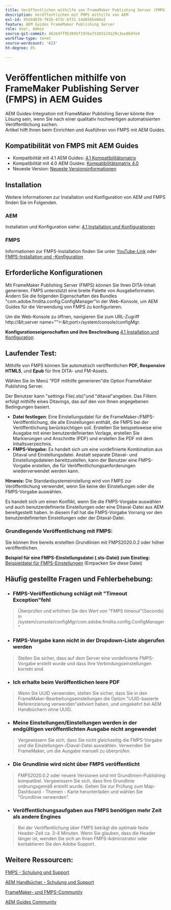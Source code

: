 ```yaml
---
title: Veröffentlichen mithilfe von FrameMaker Publishing Server (FMPS) in AEM Guides
description: Veröffentlichen mit FMPS mithilfe von AEM
exl-id: 05d4d876-f83b-473c-bf31-14d6565e80e2
feature: AEM Guides FrameMaker Publishing Server
role: User, Admin
source-git-commit: 462647f953895f1976af5383124129c3ee869fe9
workflow-type: tm+mt
source-wordcount: '623'
ht-degree: 0%

---
```


# Veröffentlichen mithilfe von FrameMaker Publishing Server (FMPS) in AEM Guides

AEM Guides-Integration mit FrameMaker Publishing Server könnte Ihre Lösung sein, wenn Sie nach einer qualitativ hochwertigen automatisierten Veröffentlichung suchen.\
Artikel hilft Ihnen beim Einrichten und Ausführen von FMPS mit AEM Guides.

## Kompatibilität von FMPS mit AEM Guides

- Kompatibilität mit 4.1 AEM Guides: [4.1 Kompatibilitätsmatrix](https://experienceleague.adobe.com/docs/experience-manager-guides-learn/tutorials/release-info/release-notes/on-prem-release-notes/release-notes-4.1.html?lang=en/#compatibility-matrix)
- Kompatibilität mit 4.0 AEM Guides: [Kompatibilitätsmatrix 4.0](https://helpx.adobe.com/xml-documentation-for-experience-manager/release-note/release-notes-xml-documentation-solution-4-0.html/#Compatibility%20matrix)
- Neueste Version: [Neueste Versionsinformationen](https://experienceleague.adobe.com/docs/experience-manager-guides-learn/tutorials/release-info/latest-release-info.html?lang=en)

## Installation

Weitere Informationen zur Installation und Konfiguration von AEM und FMPS finden Sie im Folgenden.

### AEM

Installation und Konfiguration siehe: [4.1 Installation und Konfigurationen](https://helpx.adobe.com/content/dam/help/en/xml-documentation-solution/4-1-2/Adobe-Experience-Manager-Guides_Installation-Configuration-Guide_EN.pdf)

### FMPS

Informationen zur FMPS-Installation finden Sie unter [YouTube-Link](https://www.youtube.com/watch?v=2deelyM5VA8&amp;t) oder [FMPS-Installation und -Konfiguration](https://help.adobe.com/en_US/framemaker/server/index.html#t=fmps-user-guide%2Finstall_config_fmps.html%23install_config_fmps&amp;rhtocid=_2)

## Erforderliche Konfigurationen

Mit FrameMaker Publishing Server (FMPS) können Sie Ihren DITA-Inhalt generieren. FMPS unterstützt eine breite Palette von Ausgabeformaten. Ändern Sie die folgenden Eigenschaften des Bundles &quot;com.adobe.fmdita.config.ConfigManager&quot;in der Web-Konsole, um AEM Guides für die Verwendung von FMPS zu konfigurieren.

Um die Web-Konsole zu öffnen, navigieren Sie zum URL-Zugriff http://\&lt;server name=&quot;&quot;>:\&lt;port>/system/console/configMgr.

**Konfigurationseigenschaften und ihre Beschreibung** [4.1 Installation und Konfiguration](https://helpx.adobe.com/content/dam/help/en/xml-documentation-solution/4-1-2/Adobe-Experience-Manager-Guides_Installation-Configuration-Guide_EN.pdf#page=89)

## Laufender Test:

Mithilfe von FMPS können Sie automatisch veröffentlichen **PDF, Responsive HTML5**, und **Epub** für Ihre DITA- und FM-Assets.

Wählen Sie im Menü &quot;PDF mithilfe generieren&quot;die Option FrameMaker Publishing Server.

Der Benutzer kann &quot;settings File(.sts)&quot;und &quot;ditaval&quot;angeben. Das Filtern erfolgt mithilfe eines Ditavings, das auf den von Ihnen angegebenen Bedingungen basiert.

- **Datei festlegen**: Eine Einstellungsdatei für die FrameMaker-/FMPS-Veröffentlichung, die alle Einstellungen enthält, die FMPS bei der Veröffentlichung berücksichtigen soll. Erstellen Sie beispielsweise eine Ausgabe mit einer benutzerdefinierten Vorlage, erstellen Sie Markierungen und Anschnitte (PDF) und erstellen Sie PDF mit dem Inhaltsverzeichnis.
- **FMPS-Vorgabe:** Es handelt sich um eine vordefinierte Kombination aus Ditaval und Einstellungsdatei. Anstatt separate Ditaval- und Einstellungsdateien bereitzustellen, kann der Benutzer eine FMPS-Vorgabe erstellen, die für Veröffentlichungsanforderungen wiederverwendet werden kann.

**Hinweis:** Die Standardsystemeinstellung wird von FMPS zur Veröffentlichung verwendet, wenn Sie keine der Einstellungen oder die FMPS-Vorgabe auswählen.

Es handelt sich um einen Konflikt, wenn Sie die FMPS-Vorgabe auswählen und auch benutzerdefinierte Einstellungen oder eine Ditaval-Datei aus AEM bereitgestellt haben. In diesem Fall hat die FMPS-Vorgabe Vorrang vor den benutzerdefinierten Einstellungen oder der Ditaval-Datei.

### Grundlegende Veröffentlichung mit FMPS:

Sie können Ihre bereits erstellten Grundlinien mit FMPS2020.0.2 oder höher veröffentlichen.

**Beispiel für eine FMPS-Einstellungsdatei (.sts-Datei) zum Einstieg:** [Beispieldatei für FMPS-Einstellungen](https://acrobat.adobe.com/link/track?uri=urn:aaid:scds:US:ef750752-7a7e-4e51-923e-6b7d9861ed54) (Entpacken Sie diese Datei)

## Häufig gestellte Fragen und Fehlerbehebung:

- ### FMPS-Veröffentlichung schlägt mit &quot;Timeout Exception&quot;fehl

>Überprüfen und erhöhen Sie den Wert von &quot;FMPS timeout&quot;(Seconds) in /system/console/configMgr/com.adobe.fmdita.config.ConfigManager&quot;

- ### FMPS-Vorgabe kann nicht in der Dropdown-Liste abgerufen werden

>Stellen Sie sicher, dass auf dem Server eine vordefinierte FMPS-Vorgabe erstellt wurde und dass Ihre Verbindungseinstellungen korrekt sind.

- ### Ich erhalte beim Veröffentlichen leere PDF

>Wenn Sie UUID verwenden, stellen Sie sicher, dass Sie in den FrameMaker-Bearbeitungseinstellungen die Option &quot;UUID-basierte Referenzierung verwenden&quot;aktiviert haben, und umgekehrt bei AEM Handbüchern ohne UUID.

- ### Meine Einstellungen/Einstellungen werden in der endgültigen veröffentlichten Ausgabe nicht angewendet

>Vergewissern Sie sich, dass Sie nicht gleichzeitig die FMPS-Vorgabe und die Einstellungen-/Diaval-Datei auswählen. Verwenden Sie FrameMaker, um die Ausgabe manuell zu überprüfen.

- ### Die Grundlinie wird nicht über FMPS veröffentlicht

>FMPS2020.0.2 oder neuere Versionen sind mit Grundlinien-Publishing kompatibel.
>Vergewissern Sie sich, dass Ihre Grundlinie ordnungsgemäß erstellt wurde. Gehen Sie zur Prüfung zum Map-Dashboard - Themen - Karte herunterladen und wählen Sie &quot;Grundlinie verwenden&quot;.
- ### Veröffentlichungsaufgaben aus FMPS benötigen mehr Zeit als andere Engines

>Bei der Veröffentlichung über FMPS beträgt die optimale feste Header-Zeit ca. 3-4 Minuten. Wenn Sie glauben, dass die Header länger ist, wenden Sie sich an Ihren FMPS-Administrator oder kontaktieren Sie den Adobe Support.

## Weitere Ressourcen:

[FMPS - Schulung und Support](https://helpx.adobe.com/support/framemaker-publishing-server.html)

[AEM Handbücher - Schulung und Support](https://helpx.adobe.com/in/support/xml-documentation-for-experience-manager.html)

[FrameMaker- und FMPS-Community](https://community.adobe.com/t5/framemaker/ct-p/ct-framemaker?page=1&amp;sort=latest_replies&amp;lang=all&amp;tabid=all)

[AEM Guides Community](https://experienceleaguecommunities.adobe.com/t5/experience-manager-guides/ct-p/aem-xml-documentation)
